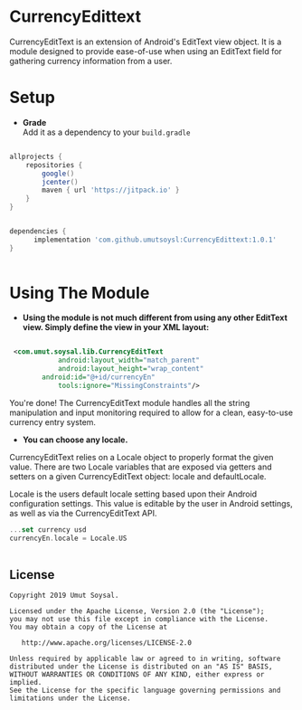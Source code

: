 # CurrencyEdittext
CurrencyEditText is an extension of Android's EditText view object. It is a module designed to provide ease-of-use when using an EditText field for gathering currency information from a user.


# Setup

* **Grade**  
Add it as a dependency to your `build.gradle`

```gradle

allprojects {
    repositories {
        google()
        jcenter()
        maven { url 'https://jitpack.io' }
    }
}
```

```gradle

dependencies {
      implementation 'com.github.umutsoysl:CurrencyEdittext:1.0.1'
}
	
```
# Using The Module

* **Using the module is not much different from using any other EditText view. Simply define the view in your XML layout:**

```xml

 <com.umut.soysal.lib.CurrencyEditText
            android:layout_width="match_parent"
            android:layout_height="wrap_content"
	    android:id="@+id/currencyEn"		       
            tools:ignore="MissingConstraints"/>

```
You're done! The CurrencyEditText module handles all the string manipulation and input monitoring required to allow for a clean, easy-to-use currency entry system.


* **You can choose any locale.**

CurrencyEditText relies on a Locale object to properly format the given value. There are two Locale variables that are exposed via getters and setters on a given CurrencyEditText object: locale and defaultLocale.

Locale is the users default locale setting based upon their Android configuration settings. This value is editable by the user in Android settings, as well as via the CurrencyEditText API. 

```kotlin
...set currency usd
currencyEn.locale = Locale.US
	
```


License
--------


    Copyright 2019 Umut Soysal.

    Licensed under the Apache License, Version 2.0 (the "License");
    you may not use this file except in compliance with the License.
    You may obtain a copy of the License at

       http://www.apache.org/licenses/LICENSE-2.0

    Unless required by applicable law or agreed to in writing, software
    distributed under the License is distributed on an "AS IS" BASIS,
    WITHOUT WARRANTIES OR CONDITIONS OF ANY KIND, either express or implied.
    See the License for the specific language governing permissions and
    limitations under the License.
